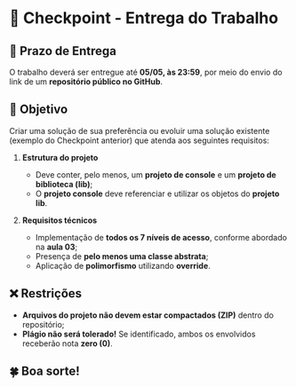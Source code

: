 # 🚀 Checkpoint - Entrega do Trabalho  

## 📅 Prazo de Entrega  
O trabalho deverá ser entregue até **05/05, às 23:59**, por meio do envio do link de um **repositório público no GitHub**.  

## 🎯 Objetivo  
Criar uma solução de sua preferência ou evoluir uma solução existente (exemplo do Checkpoint anterior) que atenda aos seguintes requisitos:  

1. **Estrutura do projeto**  
   - Deve conter, pelo menos, um **projeto de console** e um **projeto de biblioteca (lib)**;
   - O **projeto console** deve referenciar e utilizar os objetos do **projeto lib**.  

2. **Requisitos técnicos**  
   - Implementação de **todos os 7 níveis de acesso**, conforme abordado na **aula 03**;
   - Presença de **pelo menos uma classe abstrata**;
   - Aplicação de **polimorfismo** utilizando **override**.  

## ❌ Restrições  
- **Arquivos do projeto não devem estar compactados (ZIP)** dentro do repositório;
- **Plágio não será tolerado!** Se identificado, ambos os envolvidos receberão nota **zero (0)**.  

## 🍀 Boa sorte!  
